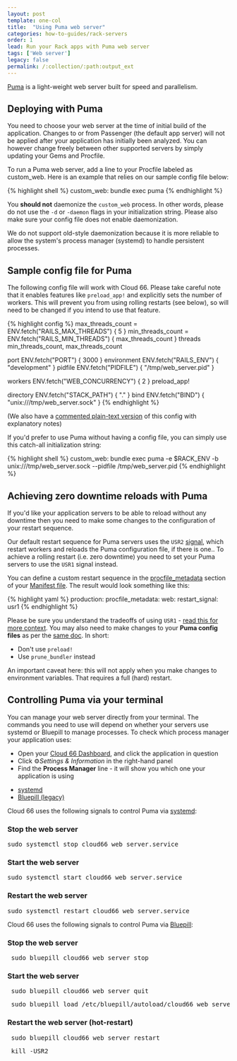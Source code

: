 ```yaml
---
layout: post
template: one-col
title:  "Using Puma web server"
categories: how-to-guides/rack-servers
order: 1
lead: Run your Rack apps with Puma web server
tags: ['Web server']
legacy: false
permalink: /:collection/:path:output_ext
---
```


[Puma](http://puma.io/) is a light-weight web server built for speed and parallelism. 

## Deploying with Puma
You need to choose your web server at the time of initial build of the application. Changes to or from Passenger (the default app server) will not be applied after your application has initially been analyzed. You can however change freely between other supported servers by simply updating your Gems and Procfile.

To run a Puma web server, add a line to your Procfile labeled as custom_web. Here is an example that relies on our sample config file below:

{% highlight shell %}
custom_web: bundle exec puma
{% endhighlight %}

You **should not** daemonize the `custom_web` process. In other words, please do not use the `-d` or `-daemon` flags in your initialization string. Please also make sure your config file does not enable daemonization.

We do not support old-style daemonization because it is more reliable to allow the system's process manager (systemd) to handle persistent processes.

## Sample config file for Puma

The following config file will work with Cloud 66. Please take careful note that it enables features like `preload_app!` and explicitly sets the number of workers. This will prevent you from using rolling restarts (see below), so will need to be changed if you intend to use that feature. 

{% highlight config %}
max_threads_count = ENV.fetch("RAILS_MAX_THREADS") { 5 }
min_threads_count = ENV.fetch("RAILS_MIN_THREADS") { max_threads_count }
threads min_threads_count, max_threads_count

port ENV.fetch("PORT") { 3000 }
environment ENV.fetch("RAILS_ENV") { "development" }
pidfile ENV.fetch("PIDFILE") { "/tmp/web_server.pid" }

workers ENV.fetch("WEB_CONCURRENCY") { 2 }
preload_app!

directory ENV.fetch("STACK_PATH") { "." }
bind ENV.fetch("BIND") { "unix:///tmp/web_server.sock" }
{% endhighlight %}

(We also have a [commented plain-text version](/rails/how-to-guides/rack-servers/puma-config.txt) of this config with explanatory notes)

If you'd prefer to use Puma without having a config file, you can simply use this catch-all initialization string:

{% highlight shell %}
custom_web: bundle exec puma -e $RACK_ENV -b unix:///tmp/web_server.sock --pidfile /tmp/web_server.pid
{% endhighlight %}

## Achieving zero downtime reloads with Puma

If you'd like your application servers to be able to reload without any downtime then you need to make some changes to the configuration of your restart sequence.

Our default restart sequence for Puma servers uses the `USR2` [signal](https://github.com/puma/puma/blob/master/docs/signals.md#puma-signals), which restart workers and reloads the Puma configuration file, if there is one.. To achieve a rolling restart (i.e. zero downtime) you need to set your Puma servers to use the `USR1` signal instead. 

You can define a custom restart sequence in the [procfile_metadata](/rails/how-to-guides/deployment/building-a-manifest-file.html#processes) section of your [Manifest file](/rails/quickstarts/getting-started-with-manifest.html). The result would look something like this:

{% highlight yaml %}
production:
  procfile_metadata:
    web:
      restart_signal: usr1
{% endhighlight %}

Please be sure you understand the tradeoffs of using `USR1` - [read this for more context](https://github.com/puma/puma/blob/master/docs/deployment.md#restarting). You may also need to make changes to your **Puma config files** as per the [same doc](https://github.com/puma/puma/blob/master/docs/deployment.md#restarting). In short:

- Don't use `preload!`
- Use `prune_bundler` instead

<div class="notice"><p>
An important caveat here: this will not apply when you make changes to environment variables. That requires a full (hard) restart.
</p></div>

## Controlling Puma via your terminal

You can manage your web server directly from your terminal. The commands you need to use will depend on whether your servers use systemd or Bluepill to manage processes. To check which process manager your application uses:

- Open your [Cloud 66 Dashboard](https://app.cloud66.com/), and click the application in question
- Click ⚙*Settings & Information* in the right-hand panel
- Find the **Process Manager** line - it will show you which one your application is using

<div class="Tabs Tabs--enclosed">
<nav>
<ul class="TabMini js_tabs">
<li class="TabMini-item active">
<a href="#systemd" class="TabMini-link">
systemd
</a>
</li>
<li class="TabMini-item">
<a href="#bluepill" class="TabMini-link">
Bluepill (legacy)
</a>
</li>
</ul>
</nav>

<section id="systemd" class="Tabs-content js_tab_content">

Cloud 66 uses the following signals to control Puma via <a href="/rails/how-to-guides/deployment/systemd.html">systemd</a>:

<h3>Stop the web server</h3>
<pre class="prettyprint">
sudo systemctl stop cloud66_web_server.service
</pre>

<h3>Start the web server</h3>
<pre class="prettyprint">
sudo systemctl start cloud66_web_server.service
</pre>

<h3>Restart the web server</h3>
<pre class="prettyprint">
sudo systemctl restart cloud66_web_server.service
</pre>

</section>

<section id="bluepill" class="Tabs-content js_tab_content is-hidden">

Cloud 66 uses the following signals to control Puma via <a href="/rails/how-to-guides/deployment/bluepill-legacy.html">Bluepill</a>:

<h3>Stop the web server</h3>
<pre class="prettyprint"> sudo bluepill cloud66_web_server stop </pre>


<h3>Start the web server</h3>
<pre class="prettyprint"> sudo bluepill cloud66_web_server quit </pre>

<pre class="prettyprint"> sudo bluepill load /etc/bluepill/autoload/cloud66_web_server.pill </pre>

<h3>Restart the web server (hot-restart)</h3>
<pre class="prettyprint"> sudo bluepill cloud66_web_server restart </pre>

<pre class="prettyprint"> kill -USR2 </pre>

</section>
</div>





